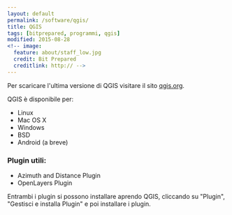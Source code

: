 ```yaml
---
layout: default
permalink: /software/qgis/
title: QGIS
tags: [bitprepared, programmi, qgis]
modified: 2015-08-28
<!-- image:
  feature: about/staff_low.jpg
  credit: Bit Prepared
  creditlink: http:// -->
---
```


Per scaricare l'ultima versione di QGIS visitare il sito [qgis.org](http://qgis.org/en/site/forusers/download.html).

QGIS è disponibile per: 

* Linux
* Mac OS X
* Windows
* BSD
* Android (a breve)

### Plugin utili: 

* Azimuth and Distance Plugin
* OpenLayers Plugin 

Entrambi i plugin si possono installare aprendo QGIS, cliccando su "Plugin", "Gestisci e installa Plugin" e poi installare i plugin. 
